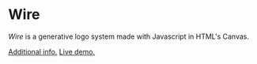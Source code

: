 # Wire

_Wire_ is a generative logo system made with Javascript in HTML's Canvas.

[Additional info.](https://v-os.ca/wire)
[Live demo.](http://exp.v-os.ca/wire)